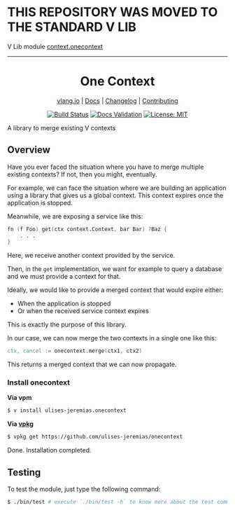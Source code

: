 # THIS REPOSITORY WAS MOVED TO THE STANDARD V LIB

V Lib module [context.onecontext](https://github.com/vlang/v/tree/master/vlib/context/onecontext)

* * *

<div align="center">
<h1>One Context</h1>

[vlang.io](https://vlang.io) |
[Docs](https://ulises-jeremias.github.io/onecontext) |
[Changelog](#) |
[Contributing](https://github.com/ulises-jeremias/onecontext/blob/main/CONTRIBUTING.md)

</div>
<div align="center">

[![Build Status][workflowbadge]][workflowurl]
[![Docs Validation][validatedocsbadge]][validatedocsurl]
[![License: MIT][licensebadge]][licenseurl]

</div>

A library to merge existing V contexts

## Overview

Have you ever faced the situation where you have to merge multiple existing contexts?
If not, then you might, eventually.

For example, we can face the situation where we are building an application
using a library that gives us a global context.
This context expires once the application is stopped.

Meanwhile, we are exposing a service like this:

```v ignore
fn (f Foo) get(ctx context.Context, bar Bar) ?Baz {
	. . .
}
```

Here, we receive another context provided by the service.

Then, in the `get` implementation, we want for example to query a database and
we must provide a context for that.

Ideally, we would like to provide a merged context that would expire either:

- When the application is stopped
- Or when the received service context expires

This is exactly the purpose of this library.

In our case, we can now merge the two contexts in a single one like this:

```v ignore
ctx, cancel := onecontext.merge(ctx1, ctx2)
```

This returns a merged context that we can now propagate.

### Install onecontext

**Via vpm**

```sh
$ v install ulises-jeremias.onecontext
```

**Via [vpkg](https://github.com/v-pkg/vpkg)**

```sh
$ vpkg get https://github.com/ulises-jeremias/onecontext
```

Done. Installation completed.

## Testing

To test the module, just type the following command:

```sh
$ ./bin/test # execute `./bin/test -h` to know more about the test command
```

[workflowbadge]: https://github.com/ulises-jeremias/onecontext/workflows/Build%20and%20Test%20with%20deps/badge.svg
[validatedocsbadge]: https://github.com/ulises-jeremias/onecontext/workflows/Validate%20Docs/badge.svg
[licensebadge]: https://img.shields.io/badge/License-MIT-blue.svg
[workflowurl]: https://github.com/ulises-jeremias/onecontext/commits/main
[validatedocsurl]: https://github.com/ulises-jeremias/onecontext/commits/main
[licenseurl]: https://github.com/ulises-jeremias/onecontext/blob/main/LICENSE
